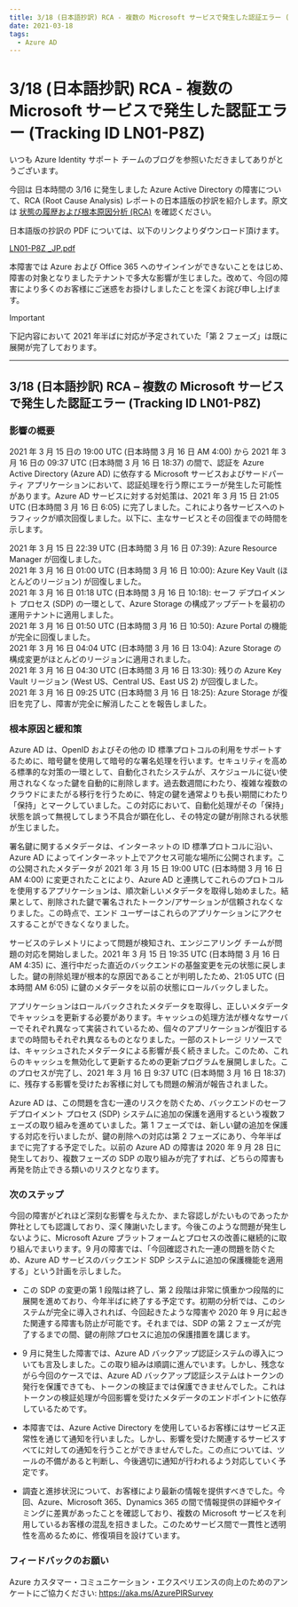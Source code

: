 ```yaml
---
title: 3/18 (日本語抄訳) RCA - 複数の Microsoft サービスで発生した認証エラー (Tracking ID LN01-P8Z)
date: 2021-03-18
tags:
  - Azure AD
---
```


# 3/18 (日本語抄訳) RCA - 複数の Microsoft サービスで発生した認証エラー (Tracking ID LN01-P8Z)

いつも Azure Identity サポート チームのブログを参照いただきましてありがとうございます。

今回は 日本時間の 3/16 に発生しました Azure Active Directory の障害について、RCA (Root Cause Analysis) レポートの日本語版の抄訳を紹介します。原文は [状態の履歴および根本原因分析 (RCA)](https://status.azure.com/ja-jp/status/history/) を確認ください。

日本語版の抄訳の PDF については、以下のリンクよりダウンロード頂けます。

[LN01-P8Z _JP.pdf](./20210318-rca-azure-ad/LN01-P8Z_JP.pdf)

本障害では Azure および Office 365 へのサインインができないことをはじめ、障害の対象となりましたテナントで多大な影響が生じました。改めて、今回の障害により多くのお客様にご迷惑をお掛けしましたことを深くお詫び申し上げます。

> [!IMPORTANT]
> 下記内容において 2021 年半ばに対応が予定されていた「第 2 フェーズ」は既に展開が完了しております。

---

## 3/18 (日本語抄訳) RCA – 複数の Microsoft サービスで発生した認証エラー (Tracking ID LN01-P8Z)

### 影響の概要

2021 年 3 月 15 日の 19:00 UTC (日本時間 3 月 16 日 AM 4:00) から 2021 年 3 月 16 日の 09:37 UTC (日本時間 3 月 16 日 18:37) の間で、認証を Azure Active Directory (Azure AD) に依存する Microsoft サービスおよびサードパーティ アプリケーションにおいて、認証処理を行う際にエラーが発生した可能性があります。Azure AD サービスに対する対処策は、2021 年 3 月 15 日 21:05 UTC (日本時間 3 月 16 日 6:05) に完了しました。これにより各サービスへのトラフィックが順次回復しました。以下に、主なサービスとその回復までの時間を示します。

2021 年 3 月 15 日 22:39 UTC (日本時間 3 月 16 日 07:39): Azure Resource Manager が回復しました。  
2021 年 3 月 16 日 01:00 UTC (日本時間 3 月 16 日 10:00): Azure Key Vault (ほとんどのリージョン) が回復しました。  
2021 年 3 月 16 日 01:18 UTC (日本時間 3 月 16 日 10:18): セーフ デプロイメント プロセス (SDP) の一環として、Azure Storage の構成アップデートを最初の運用テナントに適用しました。  
2021 年 3 月 16 日 01:50 UTC (日本時間 3 月 16 日 10:50): Azure Portal の機能が完全に回復しました。  
2021 年 3 月 16 日 04:04 UTC (日本時間 3 月 16 日 13:04): Azure Storage の構成変更がほとんどのリージョンに適用されました。  
2021 年 3 月 16 日 04:30 UTC (日本時間 3 月 16 日 13:30): 残りの Azure Key Vault リージョン (West US、Central US、East US 2) が回復しました。  
2021 年 3 月 16 日 09:25 UTC (日本時間 3 月 16 日 18:25): Azure Storage が復旧を完了し、障害が完全に解消したことを報告しました。

### 根本原因と緩和策

Azure AD は、OpenID およびその他の ID 標準プロトコルの利用をサポートするために、暗号鍵を使用して暗号的な署名処理を行います。セキュリティを高める標準的な対策の一環として、自動化されたシステムが、スケジュールに従い使用されなくなった鍵を自動的に削除します。過去数週間にわたり、複雑な複数のクラウドにまたがる移行を行うために、特定の鍵を通常よりも長い期間にわたり「保持」とマークしていました。この対応において、自動化処理がその「保持」状態を誤って無視してしまう不具合が顕在化し、その特定の鍵が削除される状態が生じました。

署名鍵に関するメタデータは、インターネットの ID 標準プロトコルに沿い、Azure AD によってインターネット上でアクセス可能な場所に公開されます。この公開されたメタデータが 2021 年 3 月 15 日 19:00 UTC (日本時間 3 月 16 日 AM 4:00) に変更されたことにより、Azure AD と連携してこれらのプロトコルを使用するアプリケーションは、順次新しいメタデータを取得し始めました。結果として、削除された鍵で署名されたトークン/アサーションが信頼されなくなりました。この時点で、エンド ユーザーはこれらのアプリケーションにアクセスすることができなくなりました。

サービスのテレメトリによって問題が検知され、エンジニアリング チームが問題の対応を開始しました。2021 年 3 月 15 日 19:35 UTC (日本時間 3 月 16 日 AM 4:35) に、進行中だった直近のバックエンドの基盤変更を元の状態に戻しました。鍵の削除処理が根本的な原因であることが判明したため、21:05 UTC (日本時間 AM 6:05) に鍵のメタデータを以前の状態にロールバックしました。

アプリケーションはロールバックされたメタデータを取得し、正しいメタデータでキャッシュを更新する必要があります。キャッシュの処理方法が様々なサーバーでそれぞれ異なって実装されているため、個々のアプリケーションが復旧するまでの時間もそれぞれ異なるものとなりました。一部のストレージ リソースでは、キャッシュされたメタデータによる影響が長く続きました。このため、これらのキャッシュを無効化して更新するための更新プログラムを展開しました。このプロセスが完了し、2021 年 3 月 16 日 9:37 UTC (日本時間 3 月 16 日 18:37) に、残存する影響を受けたお客様に対しても問題の解消が報告されました。

Azure AD は、この問題を含む一連のリスクを防ぐため、バックエンドのセーフ デプロイメント プロセス (SDP) システムに追加の保護を適用するという複数フェーズの取り組みを進めていました。第 1 フェーズでは、新しい鍵の追加を保護する対応を行いましたが、鍵の削除への対応は第 2 フェーズにあり、今年半ばまでに完了する予定でした。以前の Azure AD の障害は 2020 年 9 月 28 日に発生しており、複数フェーズの SDP の取り組みが完了すれば、どちらの障害も再発を防止できる類いのリスクとなります。

### 次のステップ

今回の障害がどれほど深刻な影響を与えたか、また容認しがたいものであったか弊社としても認識しており、深く陳謝いたします。今後このような問題が発生しないように、Microsoft Azure プラットフォームとプロセスの改善に継続的に取り組んでまいります。9 月の障害では、「今回確認された一連の問題を防ぐため、Azure AD サービスのバックエンド SDP システムに追加の保護機能を適用する」という計画を示しました。

- この SDP の変更の第 1 段階は終了し、第 2 段階は非常に慎重かつ段階的に展開を進めており、今年半ばに終了する予定です。初期の分析では、このシステムが完全に導入されれば、今回起きたような障害や 2020 年 9 月に起きた関連する障害も防止が可能です。それまでは、SDP の第 2 フェーズが完了するまでの間、鍵の削除プロセスに追加の保護措置を講じます。

- 9 月に発生した障害では、Azure AD バックアップ認証システムの導入についても言及しました。この取り組みは順調に進んでいます。しかし、残念ながら今回のケースでは、Azure AD バックアップ認証システムはトークンの発行を保護できても、トークンの検証までは保護できませんでした。これはトークンの検証処理が今回影響を受けたメタデータのエンドポイントに依存しているためです。

- 本障害では、Azure Active Directory を使用しているお客様にはサービス正常性を通じて通知を行いました。しかし、影響を受けた関連するサービスすべてに対しての通知を行うことができませんでした。この点については、ツールの不備があると判断し、今後適切に通知が行われるよう対応していく予定です。

- 調査と進捗状況について、お客様により最新の情報を提供すべきでした。今回、Azure、Microsoft 365、Dynamics 365 の間で情報提供の詳細やタイミングに差異があったことを確認しており、複数の Microsoft サービスを利用しているお客様の混乱を招きました。このためサービス間で一貫性と透明性を高めるために、修復項目を設けています。

### フィードバックのお願い

Azure カスタマー・コミュニケーション・エクスペリエンスの向上のためのアンケートにご協力ください: https://aka.ms/AzurePIRSurvey
